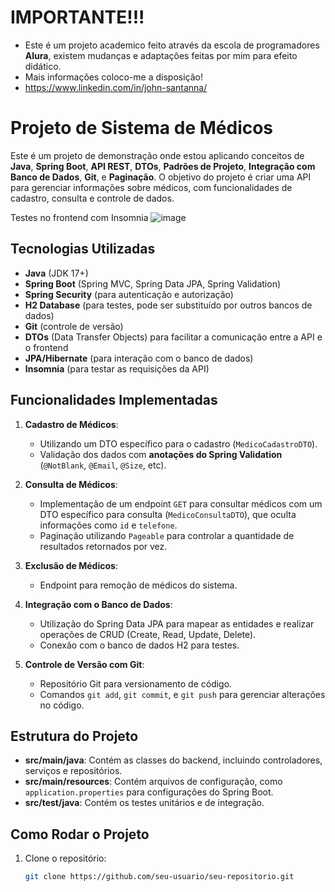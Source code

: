 # IMPORTANTE!!!
- Este é um projeto academico feito através da escola de programadores **Alura**, existem mudanças e adaptações feitas por mim para efeito didático.
- Mais informações coloco-me a disposição! 
- https://www.linkedin.com/in/john-santanna/

# Projeto de Sistema de Médicos

Este é um projeto de demonstração onde estou aplicando conceitos de **Java**, **Spring Boot**, **API REST**, **DTOs**, **Padrões de Projeto**, **Integração com Banco de Dados**, **Git**, e **Paginação**. O objetivo do projeto é criar uma API para gerenciar informações sobre médicos, com funcionalidades de cadastro, consulta e controle de dados.

Testes no frontend com Insomnia
![image](https://github.com/user-attachments/assets/4b32dd77-dbf2-4d83-ac7b-4c0ba7b3a707)

## Tecnologias Utilizadas

- **Java** (JDK 17+)
- **Spring Boot** (Spring MVC, Spring Data JPA, Spring Validation)
- **Spring Security** (para autenticação e autorização)
- **H2 Database** (para testes, pode ser substituído por outros bancos de dados)
- **Git** (controle de versão)
- **DTOs** (Data Transfer Objects) para facilitar a comunicação entre a API e o frontend
- **JPA/Hibernate** (para interação com o banco de dados)
- **Insomnia** (para testar as requisições da API)

## Funcionalidades Implementadas

1. **Cadastro de Médicos**:
   - Utilizando um DTO específico para o cadastro (`MedicoCadastroDTO`).
   - Validação dos dados com **anotações do Spring Validation** (`@NotBlank`, `@Email`, `@Size`, etc).

2. **Consulta de Médicos**:
   - Implementação de um endpoint `GET` para consultar médicos com um DTO específico para consulta (`MedicoConsultaDTO`), que oculta informações como `id` e `telefone`.
   - Paginação utilizando `Pageable` para controlar a quantidade de resultados retornados por vez.

3. **Exclusão de Médicos**:
   - Endpoint para remoção de médicos do sistema.

4. **Integração com o Banco de Dados**:
   - Utilização do Spring Data JPA para mapear as entidades e realizar operações de CRUD (Create, Read, Update, Delete).
   - Conexão com o banco de dados H2 para testes.

5. **Controle de Versão com Git**:
   - Repositório Git para versionamento de código.
   - Comandos `git add`, `git commit`, e `git push` para gerenciar alterações no código.

## Estrutura do Projeto

- **src/main/java**: Contém as classes do backend, incluindo controladores, serviços e repositórios.
- **src/main/resources**: Contém arquivos de configuração, como `application.properties` para configurações do Spring Boot.
- **src/test/java**: Contém os testes unitários e de integração.

## Como Rodar o Projeto

1. Clone o repositório:
   ```bash
   git clone https://github.com/seu-usuario/seu-repositorio.git

